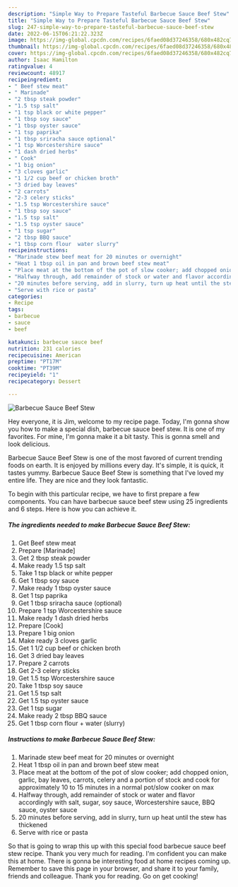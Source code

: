 ```yaml
---
description: "Simple Way to Prepare Tasteful Barbecue Sauce Beef Stew"
title: "Simple Way to Prepare Tasteful Barbecue Sauce Beef Stew"
slug: 247-simple-way-to-prepare-tasteful-barbecue-sauce-beef-stew
date: 2022-06-15T06:21:22.323Z
image: https://img-global.cpcdn.com/recipes/6faed08d37246358/680x482cq70/barbecue-sauce-beef-stew-recipe-main-photo.jpg
thumbnail: https://img-global.cpcdn.com/recipes/6faed08d37246358/680x482cq70/barbecue-sauce-beef-stew-recipe-main-photo.jpg
cover: https://img-global.cpcdn.com/recipes/6faed08d37246358/680x482cq70/barbecue-sauce-beef-stew-recipe-main-photo.jpg
author: Isaac Hamilton
ratingvalue: 4
reviewcount: 48917
recipeingredient:
- " Beef stew meat"
- " Marinade"
- "2 tbsp steak powder"
- "1.5 tsp salt"
- "1 tsp black or white pepper"
- "1 tbsp soy sauce"
- "1 tbsp oyster sauce"
- "1 tsp paprika"
- "1 tbsp sriracha sauce optional"
- "1 tsp Worcestershire sauce"
- "1 dash dried herbs"
- " Cook"
- "1 big onion"
- "3 cloves garlic"
- "1 1/2 cup beef or chicken broth"
- "3 dried bay leaves"
- "2 carrots"
- "2-3 celery sticks"
- "1.5 tsp Worcestershire sauce"
- "1 tbsp soy sauce"
- "1.5 tsp salt"
- "1.5 tsp oyster sauce"
- "1 tsp sugar"
- "2 tbsp BBQ sauce"
- "1 tbsp corn flour  water slurry"
recipeinstructions:
- "Marinade stew beef meat for 20 minutes or overnight"
- "Heat 1 tbsp oil in pan and brown beef stew meat"
- "Place meat at the bottom of the pot of slow cooker; add chopped onion, garlic, bay leaves, carrots, celery and a portion of stock and cook for approximately 10 to 15 minutes in a normal pot/slow cooker on max"
- "Halfway through, add remainder of stock or water and flavor accordingly with salt, sugar, soy sauce, Worcestershire sauce, BBQ sauce, oyster sauce"
- "20 minutes before serving, add in slurry, turn up heat until the stew has thickened"
- "Serve with rice or pasta"
categories:
- Recipe
tags:
- barbecue
- sauce
- beef

katakunci: barbecue sauce beef 
nutrition: 231 calories
recipecuisine: American
preptime: "PT17M"
cooktime: "PT39M"
recipeyield: "1"
recipecategory: Dessert

---
```



![Barbecue Sauce Beef Stew](https://img-global.cpcdn.com/recipes/6faed08d37246358/680x482cq70/barbecue-sauce-beef-stew-recipe-main-photo.jpg)

Hey everyone, it is Jim, welcome to my recipe page. Today, I'm gonna show you how to make a special dish, barbecue sauce beef stew. It is one of my favorites. For mine, I'm gonna make it a bit tasty. This is gonna smell and look delicious.



Barbecue Sauce Beef Stew is one of the most favored of current trending foods on earth. It is enjoyed by millions every day. It's simple, it is quick, it tastes yummy. Barbecue Sauce Beef Stew is something that I've loved my entire life. They are nice and they look fantastic.


To begin with this particular recipe, we have to first prepare a few components. You can have barbecue sauce beef stew using 25 ingredients and 6 steps. Here is how you can achieve it.

<!--inarticleads1-->

##### The ingredients needed to make Barbecue Sauce Beef Stew:

1. Get  Beef stew meat
1. Prepare  [Marinade]
1. Get 2 tbsp steak powder
1. Make ready 1.5 tsp salt
1. Take 1 tsp black or white pepper
1. Get 1 tbsp soy sauce
1. Make ready 1 tbsp oyster sauce
1. Get 1 tsp paprika
1. Get 1 tbsp sriracha sauce (optional)
1. Prepare 1 tsp Worcestershire sauce
1. Make ready 1 dash dried herbs
1. Prepare  [Cook]
1. Prepare 1 big onion
1. Make ready 3 cloves garlic
1. Get 1 1/2 cup beef or chicken broth
1. Get 3 dried bay leaves
1. Prepare 2 carrots
1. Get 2-3 celery sticks
1. Get 1.5 tsp Worcestershire sauce
1. Take 1 tbsp soy sauce
1. Get 1.5 tsp salt
1. Get 1.5 tsp oyster sauce
1. Get 1 tsp sugar
1. Make ready 2 tbsp BBQ sauce
1. Get 1 tbsp corn flour + water (slurry)




<!--inarticleads2-->

##### Instructions to make Barbecue Sauce Beef Stew:

1. Marinade stew beef meat for 20 minutes or overnight
1. Heat 1 tbsp oil in pan and brown beef stew meat
1. Place meat at the bottom of the pot of slow cooker; add chopped onion, garlic, bay leaves, carrots, celery and a portion of stock and cook for approximately 10 to 15 minutes in a normal pot/slow cooker on max
1. Halfway through, add remainder of stock or water and flavor accordingly with salt, sugar, soy sauce, Worcestershire sauce, BBQ sauce, oyster sauce
1. 20 minutes before serving, add in slurry, turn up heat until the stew has thickened
1. Serve with rice or pasta




So that is going to wrap this up with this special food barbecue sauce beef stew recipe. Thank you very much for reading. I'm confident you can make this at home. There is gonna be interesting food at home recipes coming up. Remember to save this page in your browser, and share it to your family, friends and colleague. Thank you for reading. Go on get cooking!
